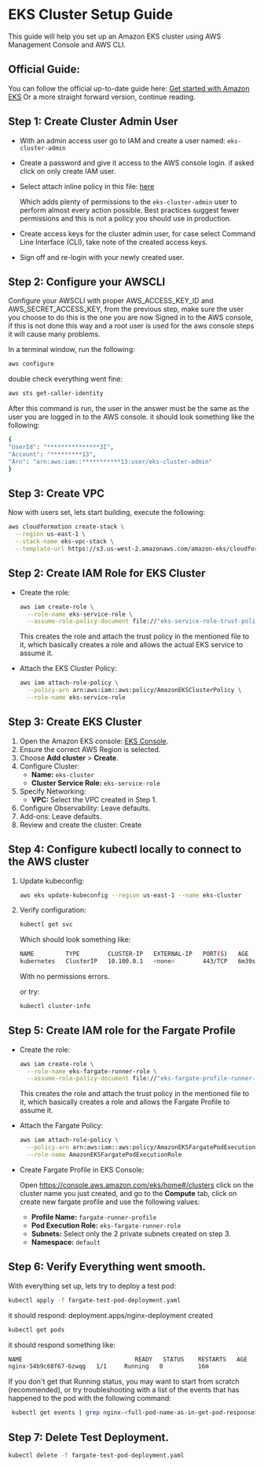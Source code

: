 # EKS Cluster Setup Guide

This guide will help you set up an Amazon EKS cluster using AWS Management Console and AWS CLI.
## Official Guide:
You can follow the official up-to-date guide here:
[Get started with Amazon EKS](https://docs.aws.amazon.com/eks/latest/userguide/getting-started-console.html)
Or a more straight forward version, continue reading.

## Step 1: Create Cluster Admin User
- With an admin access user go to IAM and create a user named: `eks-cluster-admin`
- Create a password and give it access to the AWS console login. if asked click on only create IAM user.
- Select attach inline policy in this file: [here](./eks-cluster-admin-permissions-policy.json)

  Which adds plenty of permissions to the `eks-cluster-admin` user to perform almost every action possible.
    Best practices suggest fewer permissions and this is not a policy you should use in production.

- Create access keys for the cluster admin user, for case select Command Line Interface (CLI), take note of the created access keys.
- Sign off and re-login with your newly created user.

## Step 2: Configure your AWSCLI
Configure your AWSCLI with proper AWS_ACCESS_KEY_ID and AWS_SECRET_ACCESS_KEY, from the previous step, make sure the user you choose to do this is the one you are now Signed in to the AWS console, if this is not done this
way and a root user is used for the aws console steps it will cause many problems.

In a terminal window, run the following:
```sh
aws configure
```
double check everything went fine:

```sh
aws sts get-caller-identity
```
After this command is run, the user in the answer must be the same as the user you are logged in to the AWS console. it should look something like the following:

```sh
{
"UserId": "***************3I",
"Account": "*********13",
"Arn": "arn:aws:iam::***********13:user/eks-cluster-admin"
}
```

## Step 3: Create VPC
Now with users set, lets start building, execute the following:
```sh
aws cloudformation create-stack \
  --region us-east-1 \
  --stack-name eks-vpc-stack \
  --template-url https://s3.us-west-2.amazonaws.com/amazon-eks/cloudformation/2020-10-29/amazon-eks-vpc-private-subnets.yaml
```

## Step 2: Create IAM Role for EKS Cluster

- Create the role:

    ```sh
    aws iam create-role \
      --role-name eks-service-role \
      --assume-role-policy-document file://"eks-service-role-trust-policy.json"
    ```
    This creates the role and attach the trust policy in the mentioned file to it, which basically creates a role and allows the actual EKS service to assume it.


- Attach the EKS Cluster Policy:

    ```sh
    aws iam attach-role-policy \
      --policy-arn arn:aws:iam::aws:policy/AmazonEKSClusterPolicy \
      --role-name eks-service-role
    ```

## Step 3: Create EKS Cluster

1. Open the Amazon EKS console: [EKS Console](https://console.aws.amazon.com/eks/home#/clusters).
2. Ensure the correct AWS Region is selected.
3. Choose **Add cluster** > **Create**.
4. Configure Cluster:
    - **Name:** `eks-cluster`
    - **Cluster Service Role:** `eks-service-role`
5. Specify Networking:
    - **VPC:** Select the VPC created in Step 1.
6. Configure Observability: Leave defaults.
7. Add-ons: Leave defaults.
7. Review and create the cluster: Create

## Step 4: Configure kubectl locally to connect to the AWS cluster

1. Update kubeconfig:

    ```sh
    aws eks update-kubeconfig --region us-east-1 --name eks-cluster
    ```

2. Verify configuration:

    ```sh
    kubectl get svc
    ```
    Which should look something like:
    ```sh
    NAME         TYPE        CLUSTER-IP   EXTERNAL-IP   PORT(S)   AGE
    kubernetes   ClusterIP   10.100.0.1   <none>        443/TCP   6m39s
   ```
    With no permissions errors.

    or try:
    ```sh
    kubectl cluster-info
    ```

## Step 5: Create IAM role for the Fargate Profile

- Create the role:

    ```sh
    aws iam create-role \
      --role-name eks-fargate-runner-role \
      --assume-role-policy-document file://"eks-fargate-profile-runner-trust-policy"
    ```
  This creates the role and attach the trust policy in the mentioned file to it, which basically creates a role and allows the Fargate Profile to assume it.



-   Attach the Fargate Policy:

    ```sh
    aws iam attach-role-policy \
      --policy-arn arn:aws:iam::aws:policy/AmazonEKSFargatePodExecutionRolePolicy \
      --role-name AmazonEKSFargatePodExecutionRole
    ```

- Create Fargate Profile in EKS Console:

    Open  https://console.aws.amazon.com/eks/home#/clusters click on the cluster name you just created, and go to the **Compute** tab, click on create new fargate profile and use the following values:
  - **Profile Name:** `fargate-runner-profile`
  - **Pod Execution Role:** `eks-fargate-runner-role`
  - **Subnets:** Select only the 2 private subnets created on step 3.
  - **Namespace:** `default`

## Step 6: Verify Everything went smooth.

With everything set up, lets try to deploy a test pod:

```sh
kubectl apply -f fargate-test-pod-deployment.yaml
```
it should respond:
deployment.apps/nginx-deployment created

```sh
kubectl get pods
```

it should respond something like:
```sh
NAME                                READY   STATUS    RESTARTS   AGE
nginx-54b9c68f67-6zwqg   1/1     Running   0          16m
```

If you don't get that Running status, you may want to start from scratch (recommended), or try troubleshooting with a list of the events that has happened to the pod with the following command:


```sh
 kubectl get events | grep nginx-<full-pod-name-as-in-get-pod-response>
```

## Step 7: Delete Test Deployment.

```sh
kubectl delete -f fargate-test-pod-deployment.yaml  
```